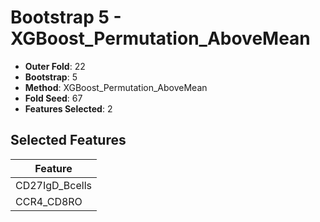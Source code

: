 # Bootstrap 5 - XGBoost_Permutation_AboveMean

- **Outer Fold**: 22
- **Bootstrap**: 5
- **Method**: XGBoost_Permutation_AboveMean
- **Fold Seed**: 67
- **Features Selected**: 2

## Selected Features

| Feature |
|---------|
| CD27IgD_Bcells |
| CCR4_CD8RO |

